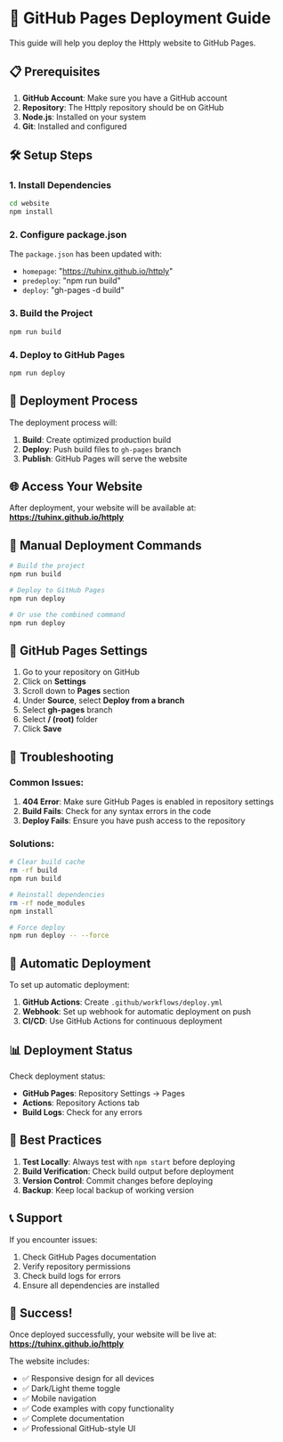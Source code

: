 # 🚀 GitHub Pages Deployment Guide

This guide will help you deploy the Httply website to GitHub Pages.

## 📋 Prerequisites

1. **GitHub Account**: Make sure you have a GitHub account
2. **Repository**: The Httply repository should be on GitHub
3. **Node.js**: Installed on your system
4. **Git**: Installed and configured

## 🛠️ Setup Steps

### 1. Install Dependencies

```bash
cd website
npm install
```

### 2. Configure package.json

The `package.json` has been updated with:
- `homepage`: "https://tuhinx.github.io/httply"
- `predeploy`: "npm run build"
- `deploy`: "gh-pages -d build"

### 3. Build the Project

```bash
npm run build
```

### 4. Deploy to GitHub Pages

```bash
npm run deploy
```

## 🔄 Deployment Process

The deployment process will:

1. **Build**: Create optimized production build
2. **Deploy**: Push build files to `gh-pages` branch
3. **Publish**: GitHub Pages will serve the website

## 🌐 Access Your Website

After deployment, your website will be available at:
**https://tuhinx.github.io/httply**

## 📝 Manual Deployment Commands

```bash
# Build the project
npm run build

# Deploy to GitHub Pages
npm run deploy

# Or use the combined command
npm run deploy
```

## 🔧 GitHub Pages Settings

1. Go to your repository on GitHub
2. Click on **Settings**
3. Scroll down to **Pages** section
4. Under **Source**, select **Deploy from a branch**
5. Select **gh-pages** branch
6. Select **/ (root)** folder
7. Click **Save**

## 🚨 Troubleshooting

### Common Issues:

1. **404 Error**: Make sure GitHub Pages is enabled in repository settings
2. **Build Fails**: Check for any syntax errors in the code
3. **Deploy Fails**: Ensure you have push access to the repository

### Solutions:

```bash
# Clear build cache
rm -rf build
npm run build

# Reinstall dependencies
rm -rf node_modules
npm install

# Force deploy
npm run deploy -- --force
```

## 🔄 Automatic Deployment

To set up automatic deployment:

1. **GitHub Actions**: Create `.github/workflows/deploy.yml`
2. **Webhook**: Set up webhook for automatic deployment on push
3. **CI/CD**: Use GitHub Actions for continuous deployment

## 📊 Deployment Status

Check deployment status:
- **GitHub Pages**: Repository Settings → Pages
- **Actions**: Repository Actions tab
- **Build Logs**: Check for any errors

## 🎯 Best Practices

1. **Test Locally**: Always test with `npm start` before deploying
2. **Build Verification**: Check build output before deployment
3. **Version Control**: Commit changes before deploying
4. **Backup**: Keep local backup of working version

## 📞 Support

If you encounter issues:
1. Check GitHub Pages documentation
2. Verify repository permissions
3. Check build logs for errors
4. Ensure all dependencies are installed

## 🎉 Success!

Once deployed successfully, your website will be live at:
**https://tuhinx.github.io/httply**

The website includes:
- ✅ Responsive design for all devices
- ✅ Dark/Light theme toggle
- ✅ Mobile navigation
- ✅ Code examples with copy functionality
- ✅ Complete documentation
- ✅ Professional GitHub-style UI
